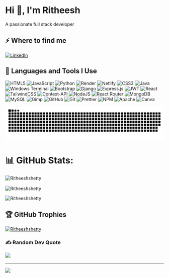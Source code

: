 <h1>Hi 👋, I'm Ritheesh</h1>
<p>A passionate full stack developer</p>

<h2>⚡️ Where to find me</h2>

[![LinkedIn](https://img.shields.io/badge/LinkedIn-%230077B5.svg?logo=linkedin&logoColor=white)](https://linkedin.com/in/ritheesh-shetty-2b8929247) 

<h2>🚀 Languages and Tools I Use</h2>

![HTML5](https://img.shields.io/badge/html5-%23E34F26.svg?style=for-the-badge&logo=html5&logoColor=white) ![JavaScript](https://img.shields.io/badge/javascript-%23323330.svg?style=for-the-badge&logo=javascript&logoColor=%23F7DF1E) ![Python](https://img.shields.io/badge/python-3670A0?style=for-the-badge&logo=python&logoColor=ffdd54) ![Render](https://img.shields.io/badge/Render-%46E3B7.svg?style=for-the-badge&logo=render&logoColor=white) ![Netlify](https://img.shields.io/badge/netlify-%23000000.svg?style=for-the-badge&logo=netlify&logoColor=#00C7B7) ![CSS3](https://img.shields.io/badge/css3-%231572B6.svg?style=for-the-badge&logo=css3&logoColor=white) ![Java](https://img.shields.io/badge/java-%23ED8B00.svg?style=for-the-badge&logo=openjdk&logoColor=white) ![Windows Terminal](https://img.shields.io/badge/Windows%20Terminal-%234D4D4D.svg?style=for-the-badge&logo=windows-terminal&logoColor=white) ![Bootstrap](https://img.shields.io/badge/bootstrap-%238511FA.svg?style=for-the-badge&logo=bootstrap&logoColor=white) ![Django](https://img.shields.io/badge/django-%23092E20.svg?style=for-the-badge&logo=django&logoColor=white) ![Express.js](https://img.shields.io/badge/express.js-%23404d59.svg?style=for-the-badge&logo=express&logoColor=%2361DAFB) ![JWT](https://img.shields.io/badge/JWT-black?style=for-the-badge&logo=JSON%20web%20tokens) ![React](https://img.shields.io/badge/react-%2320232a.svg?style=for-the-badge&logo=react&logoColor=%2361DAFB) ![TailwindCSS](https://img.shields.io/badge/tailwindcss-%2338B2AC.svg?style=for-the-badge&logo=tailwind-css&logoColor=white) ![Context-API](https://img.shields.io/badge/Context--Api-000000?style=for-the-badge&logo=react) ![NodeJS](https://img.shields.io/badge/node.js-6DA55F?style=for-the-badge&logo=node.js&logoColor=white) ![React Router](https://img.shields.io/badge/React_Router-CA4245?style=for-the-badge&logo=react-router&logoColor=white) ![MongoDB](https://img.shields.io/badge/MongoDB-%234ea94b.svg?style=for-the-badge&logo=mongodb&logoColor=white) ![MySQL](https://img.shields.io/badge/mysql-4479A1.svg?style=for-the-badge&logo=mysql&logoColor=white) ![Gimp](https://img.shields.io/badge/Gimp-657D8B?style=for-the-badge&logo=gimp&logoColor=FFFFFF) ![GitHub](https://img.shields.io/badge/github-%23121011.svg?style=for-the-badge&logo=github&logoColor=white) ![Git](https://img.shields.io/badge/git-%23F05033.svg?style=for-the-badge&logo=git&logoColor=white) ![Prettier](https://img.shields.io/badge/prettier-%23F7B93E.svg?style=for-the-badge&logo=prettier&logoColor=black) ![NPM](https://img.shields.io/badge/NPM-%23CB3837.svg?style=for-the-badge&logo=npm&logoColor=white) ![Apache](https://img.shields.io/badge/apache-%23D42029.svg?style=for-the-badge&logo=apache&logoColor=white) ![Canva](https://img.shields.io/badge/Canva-%2300C4CC.svg?style=for-the-badge&logo=Canva&logoColor=white)

<picture>
  <source media="(prefers-color-scheme: dark)" srcset="https://raw.githubusercontent.com/Ritheeshshetty/Ritheeshshetty/output/github-snake-dark.svg" />
  <source media="(prefers-color-scheme: light)" srcset="https://raw.githubusercontent.com/Ritheeshshetty/Ritheeshshetty/output/github-snake.svg" />
  <img alt="github-snake" src="https://raw.githubusercontent.com/Ritheeshshetty/Ritheeshshetty/output/github-snake.svg" />
</picture>

# 📊 GitHub Stats:
<p><img align="center" src="https://github-readme-stats.vercel.app/api?username=Ritheeshshetty&show_icons=true&locale=en" alt="Ritheeshshetty" /></p>
<p><img align="center" src="https://github-readme-streak-stats.herokuapp.com/?user=Ritheeshshetty&" alt="Ritheeshshetty" /></p>
<p><img src="https://github-readme-stats.vercel.app/api/top-langs?username=Ritheeshshetty&show_icons=true&locale=en&layout=compact" alt="Ritheeshshetty" /></p>


## 🏆 GitHub Trophies
<p><a href="https://github.com/ryo-ma/github-profile-trophy"><img src="https://github-profile-trophy.vercel.app/?username=Ritheeshshetty" alt="Ritheeshshetty" /></a></p>

### ✍️ Random Dev Quote
![](https://quotes-github-readme.vercel.app/api?type=horizontal&theme=radical)

---
[![](https://visitcount.itsvg.in/api?id=Ritheeshshetty&icon=0&color=0)](https://visitcount.itsvg.in)

<!-- Proudly created with GPRM ( https://gprm.itsvg.in ) -->
